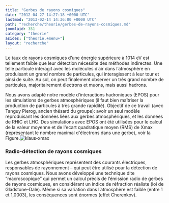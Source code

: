 ```yaml
---
title: "Gerbes de rayons cosmiques"
date: "2012-04-27 14:27:18 +0000 UTC"
lastmod: "2013-02-14 14:36:00 +0000 UTC"
path: "recherche/theorie/gerbes-de-rayons-cosmiques.md"
joomlaid: 351
category: "theorie"
asides: ["theorie.+menu+"]
layout: "recherche"
---
```

Le taux de rayons cosmiques d’une énergie supérieure à 1014 eV est tellement faible que leur détection nécessite des méthodes indirectes. Une telle particule interagit avec les molécules d’air dans l’atmosphère en produisant un grand nombre de particules, qui interagissent à leur tour et ainsi de suite. Au sol, on peut finalement observer un très grand nombre de particules, majoritairement électrons et muons, mais aussi hadrons.

Nous avons adapté notre modèle d’interactions hadroniques (EPOS) pour les simulations de gerbes atmosphériques (il faut bien maîtriser la production de particules à très grande rapidité). Objectif de ce travail (avec Tanguy Pierog, ancien thésard du groupe): avoir un seul modèle reproduisant les données liées aux gerbes atmosphériques, et les données de RHIC et LHC. Des simulations avec EPOS ont été utilisées pour le calcul de la valeur moyenne et de l'ecart quadratique moyen (RMS) de Xmax (représentant le nombre maximal d'électrons dans une gerbe), voir la Figure.![klaus-xmax](imagesHE/klaus-xmax.jpg)

### Radio-détection de rayons cosmiques

Les gerbes atmosphériques représentent des courants électriques, responsables de rayonnement – qui peut être utilisé pour la détection de rayons cosmiques. Nous avons développé une technique dite “macroscopique” qui permet un calcul précis de l’émission radio de gerbes de rayons cosmiques, en considérant un indice de réfraction réaliste (loi de Gladstone–Dale). Même si sa variation dans l’atmosphère est faible (entre 1 et 1,0003), les conséquences sont énormes (effet Cherenkov).
